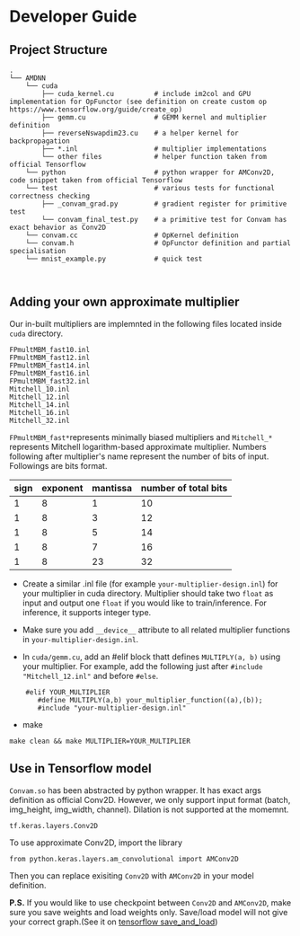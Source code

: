 # Developer Guide    

## Project Structure
```
.
└── AMDNN
    └── cuda 
        ├── cuda_kernel.cu          # include im2col and GPU implementation for OpFunctor (see definition on create custom op https://www.tensorflow.org/guide/create_op)
        ├── gemm.cu                 # GEMM kernel and multiplier definition
        ├── reverseNswapdim23.cu    # a helper kernel for backpropagation
        ├── *.inl                   # multiplier implementations
        └── other files             # helper function taken from official Tensorflow
    └── python                      # python wrapper for AMConv2D, code snippet taken from official Tensorflow
    └── test                        # various tests for functional correctness checking
        ├── _convam_grad.py         # gradient register for primitive test
        └── convam_final_test.py    # a primitive test for Convam has exact behavior as Conv2D           
    └── convam.cc                   # OpKernel definition
    └── convam.h                    # OpFunctor definition and partial specialisation
    └── mnist_example.py            # quick test
        
        
```
        
    
## Adding  your own approximate multiplier
    
Our in-built multipliers are implemnted in the following files located inside `cuda` directory.
    
```
FPmultMBM_fast10.inl 
FPmultMBM_fast12.inl
FPmultMBM_fast14.inl
FPmultMBM_fast16.inl                                                              
FPmultMBM_fast32.inl
Mitchell_10.inl
Mitchell_12.inl
Mitchell_14.inl
Mitchell_16.inl
Mitchell_32.inl
```
`FPmultMBM_fast*`represents minimally biased multipliers and `Mitchell_*` represents Mitchell logarithm-based approximate multiplier. Numbers following after multiplier's name represent the number of bits of input. Followings are bits format.

| sign | exponent | mantissa | number of total bits |
| ----------- | ----------- | ----------- | ----------- |
| 1 | 8 | 1 | 10 |
| 1 | 8 | 3 | 12 |
| 1 | 8 | 5 | 14 |
| 1 | 8 | 7 | 16 |
| 1 | 8 | 23 | 32 |
    

- Create a similar .inl file (for example `your-multiplier-design.inl`) for your multiplier in cuda directory. Multiplier should take two `float` as input and output one `float` if you would like to train/inference. For inference, it supports integer type. 
   
- Make sure you add `__device__` attribute to all related multiplier functions in `your-multiplier-design.inl`.    

- In `cuda/gemm.cu`, add an #elif block thatt defines `MULTIPLY(a, b)` using your multiplier. For example, add the following just after `#include "Mitchell_12.inl"` and before `#else`.

 
```
    #elif YOUR_MULTIPLIER
       #define MULTIPLY(a,b) your_multiplier_function((a),(b));
       #include "your-multiplier-design.inl"
```
    
- make

```
make clean && make MULTIPLIER=YOUR_MULTIPLIER
```
    
  

## Use in Tensorflow model

`Convam.so` has been abstracted by python wrapper. It has exact args definition as official Conv2D. However, we only support input format (batch, img_height, img_width, channel). Dilation is not supported at the momemnt. 

```
tf.keras.layers.Conv2D
```

To use approximate Conv2D, import the library

```
from python.keras.layers.am_convolutional import AMConv2D
```

Then you can replace exisiting `Conv2D` with `AMConv2D` in your model definition.

**P.S.** If you would like to use checkpoint between `Conv2D` and `AMConv2D`, make sure you save weights and load weights only. Save/load model will not give your correct graph.(See it on [tensorflow save_and_load](https://www.tensorflow.org/tutorials/keras/save_and_load))

